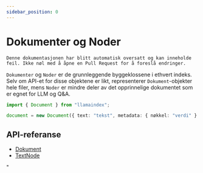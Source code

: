```yaml
---
sidebar_position: 0
---
```


# Dokumenter og Noder

`Denne dokumentasjonen har blitt automatisk oversatt og kan inneholde feil. Ikke nøl med å åpne en Pull Request for å foreslå endringer.`

`Dokumenter` og `Noder` er de grunnleggende byggeklossene i ethvert indeks. Selv om API-et for disse objektene er likt, representerer `Dokument`-objekter hele filer, mens `Noder` er mindre deler av det opprinnelige dokumentet som er egnet for LLM og Q&A.

```typescript
import { Document } from "llamaindex";

document = new Document({ text: "tekst", metadata: { nøkkel: "verdi" } });
```

## API-referanse

- [Dokument](../../api/classes/Document.md)
- [TextNode](../../api/classes/TextNode.md)

"
